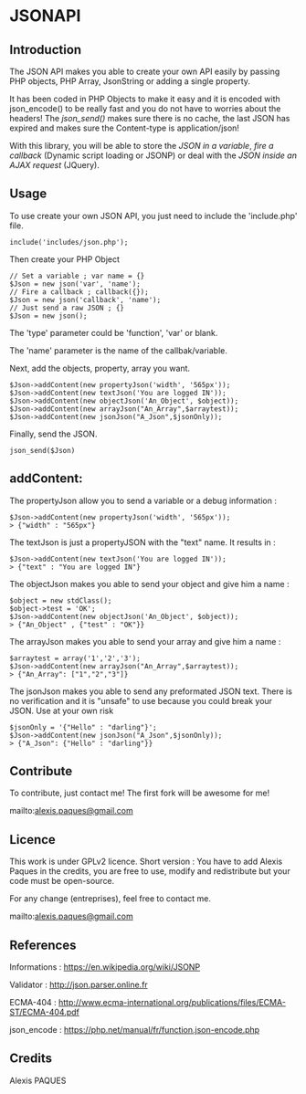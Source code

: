 JSONAPI
=======

Introduction
-------
The JSON API makes you able to create your own API easily by passing PHP objects, PHP Array, JsonString or adding a single property.

It has been coded in PHP Objects to make it easy and it is encoded with json_encode() to be really fast and you do not have to worries about the headers! The *json_send()* makes sure there is no cache, the last JSON has expired and makes sure the Content-type is application/json!

With this library, you will be able to store the *JSON in a variable*, *fire a callback* (Dynamic script loading or JSONP) or deal with the *JSON inside an AJAX request* (JQuery).

Usage
-------
To use create your own JSON API, you just need to include the 'include.php' file.
	
	include('includes/json.php');

Then create your PHP Object
	
	// Set a variable ; var name = {}
	$Json = new json('var', 'name'); 
	// Fire a callback ; callback({});
	$Json = new json('callback', 'name'); 
	// Just send a raw JSON ; {}
	$Json = new json();

The 'type' parameter could be 'function', 'var' or blank.

The 'name' parameter is the name of the callbak/variable.

Next, add the objects, property, array you want.

	$Json->addContent(new propertyJson('width', '565px'));
	$Json->addContent(new textJson('You are logged IN'));
	$Json->addContent(new objectJson('An_Object', $object));
	$Json->addContent(new arrayJson("An_Array",$arraytest));
	$Json->addContent(new jsonJson("A_Json",$jsonOnly));

Finally, send the JSON.

	json_send($Json)

addContent:
--------

The propertyJson allow you to send a variable or a debug information :

	$Json->addContent(new propertyJson('width', '565px'));
	> {"width" : "565px"}

The textJson is just a propertyJSON with the "text" name. It results in :

	$Json->addContent(new textJson('You are logged IN'));
	> {"text" : "You are logged IN"}

The objectJson makes you able to send your object and give him a name :

	$object = new stdClass();
	$object->test = 'OK';
	$Json->addContent(new objectJson('An_Object', $object));
	> {"An_Object" , {"test" : "OK"}}

The arrayJson makes you able to send your array and give him a name :

	$arraytest = array('1','2','3');
	$Json->addContent(new arrayJson("An_Array",$arraytest));
	> {"An_Array": ["1","2","3"]}

The jsonJson makes you able to send any preformated JSON text. There is no verification and it is "unsafe" to use because you could break your JSON. Use at your own risk

	$jsonOnly = '{"Hello" : "darling"}';
	$Json->addContent(new jsonJson("A_Json",$jsonOnly));
	> {"A_Json": {"Hello" : "darling"}}

Contribute
----------

To contribute, just contact me! The first fork will be awesome for me!

mailto:alexis.paques@gmail.com


Licence
--------
This work is under GPLv2 licence. Short version : You have to add Alexis Paques in the credits, you are free to use, modify and redistribute but your code must be open-source.

For any change (entreprises), feel free to contact me.

mailto:alexis.paques@gmail.com

References
----------

Informations : https://en.wikipedia.org/wiki/JSONP

Validator : http://json.parser.online.fr

ECMA-404 : http://www.ecma-international.org/publications/files/ECMA-ST/ECMA-404.pdf

json_encode : https://php.net/manual/fr/function.json-encode.php

Credits 
--------

Alexis PAQUES

